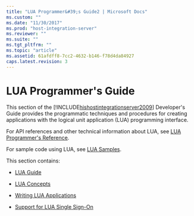 ```yaml
---
title: "LUA Programmer&#39;s Guide2 | Microsoft Docs"
ms.custom: ""
ms.date: "11/30/2017"
ms.prod: "host-integration-server"
ms.reviewer: ""
ms.suite: ""
ms.tgt_pltfrm: ""
ms.topic: "article"
ms.assetid: 61afdff8-7cc2-4632-b146-f78d4da84927
caps.latest.revision: 3
---
```

# LUA Programmer&#39;s Guide
This section of the [!INCLUDE[hishostintegrationserver2009](../includes/hishostintegrationserver2009-md.md)] Developer's Guide provides the programmatic techniques and procedures for creating applications with the logical unit application (LUA) programming interface.  
  
 For API references and other technical information about LUA, see [LUA Programmer's Reference](../core/lua-programmer-s-reference1.md).  
  
 For sample code using LUA, see [LUA Samples](../core/lua-samples.md).  
  
 This section contains:  
  
-   [LUA Guide](../core/lua-guide2.md)  
  
-   [LUA Concepts](../core/lua-concepts1.md)  
  
-   [Writing LUA Applications](../core/writing-lua-applications1.md)  
  
-   [Support for LUA Single Sign-On](../core/support-for-lua-single-sign-on2.md)